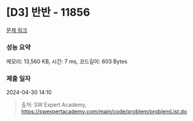 # [D3] 반반 - 11856 

[문제 링크](https://swexpertacademy.com/main/code/problem/problemDetail.do?contestProbId=AXjS1GXqZ8gDFATi) 

### 성능 요약

메모리: 13,560 KB, 시간: 7 ms, 코드길이: 603 Bytes

### 제출 일자

2024-04-30 14:10



> 출처: SW Expert Academy, https://swexpertacademy.com/main/code/problem/problemList.do